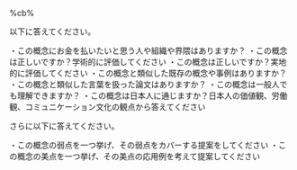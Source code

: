 %cb%

以下に答えてください。

・この概念にお金を払いたいと思う人や組織や界隈はありますか？
・この概念は正しいですか？学術的に評価してください
・この概念は正しいですか？実地的に評価してください
・この概念と類似した既存の概念や事例はありますか？
・この概念と類似した言葉を扱った論文はありますか？
・この概念は一般人でも理解できますか？
・この概念は日本人に通じますか？日本人の価値観、労働観、コミュニケーション文化の観点から答えてください

さらに以下に答えてください。

・この概念の弱点を一つ挙げ、その弱点をカバーする提案をしてください
・この概念の美点を一つ挙げ、その美点の応用例を考えて提案してください
